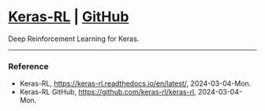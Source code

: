 # [Keras-RL](https://keras-rl.readthedocs.io/en/latest/) | [GitHub](https://github.com/keras-rl/keras-rl)

Deep Reinforcement Learning for Keras.

---

### Reference
- Keras-RL, https://keras-rl.readthedocs.io/en/latest/, 2024-03-04-Mon.
- Keras-RL GitHub, https://github.com/keras-rl/keras-rl, 2024-03-04-Mon.
